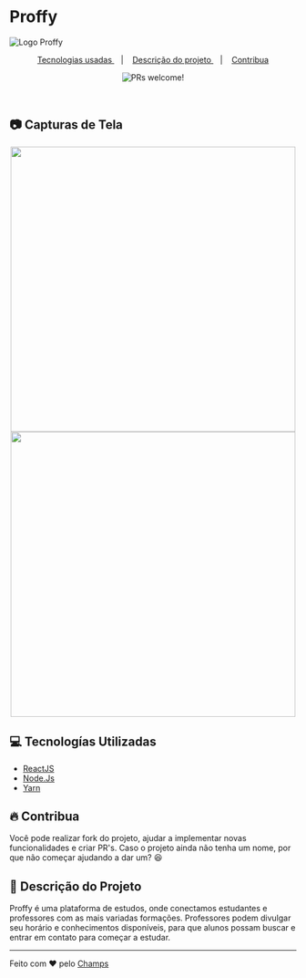 ﻿


# Proffy
![Logo Proffy]()
  <p align="center">
  <a href="#computer-tecnologias-utilizadas">
    Tecnologias usadas
  </a>
  &nbsp;&nbsp;&nbsp;|&nbsp;&nbsp;&nbsp;
  <a href="#octocat-project-description">
    Descrição do projeto
  </a>
  &nbsp;&nbsp;&nbsp;|&nbsp;&nbsp;&nbsp;
  <a href="#fire-contribua">
    Contribua
  </a>
</p>

<p align="center">
 <img src="https://img.shields.io/static/v1?label=PRs&message=welcome&color=7159c1&labelColor=000000" alt="PRs welcome!" />
</p>

<br>

## :camera: Capturas de Tela
<p align="center">
    <image src="https://i.imgur.com/WF2d4xz.png" width="500">
    <image src="https://i.imgur.com/37dIKt9.png?1" width="500">
</p>

## :computer: Tecnologías Utilizadas

- [ReactJS](https://reactjs.org/)
- [Node.Js](https://nodejs.org/en/)
- [Yarn](https://yarnpkg.com/)

## :fire: Contribua

Você pode realizar fork do projeto, ajudar a implementar novas funcionalidades e criar PR's.
Caso o projeto ainda não tenha um nome, por que não começar ajudando a dar um? 😆

## 🔎 Descrição do Projeto

<p>
	Proffy é uma plataforma de estudos, onde conectamos estudantes e professores com as mais variadas formações. Professores podem divulgar seu horário e conhecimentos disponíveis, para que alunos possam buscar e entrar em contato para começar a estudar.
</p>

---
Feito com :heart: pelo [Champs](https://gtihub.com/GabriPires)
